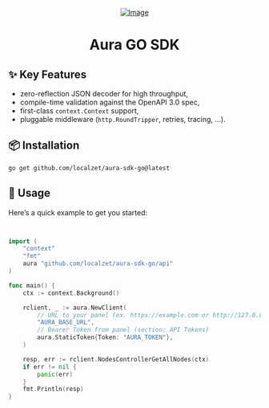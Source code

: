 <p align="center"><a href="#"><img src="https://static.zorin.space/assets/media/logos/ZorinProjectsSP.svg" alt="Image"></a></p>

<h1 align="center">Aura GO SDK</h1>


## ✨ Key Features

- zero-reflection JSON decoder for high throughput,
- compile-time validation against the OpenAPI 3.0 spec,
- first-class `context.Context` support,
- pluggable middleware (`http.RoundTripper`, retries, tracing, …).

## 📦 Installation

```bash
go get github.com/localzet/aura-sdk-go@latest
````

## 🚀 Usage

Here’s a quick example to get you started:

```go


import (
	"context"
	"fmt"
	aura "github.com/localzet/aura-sdk-go/api"
)

func main() {
	ctx := context.Background()

	rclient, _ := aura.NewClient(
        // URL to your panel (ex. https://example.com or http://127.0.0.1:3000)
		"AURA_BASE_URL",
		// Bearer Token from panel (section: API Tokens)
        aura.StaticToken{Token: "AURA_TOKEN"},
	)

	resp, err := rclient.NodesControllerGetAllNodes(ctx)
	if err != nil {
		panic(err)
	}
	fmt.Println(resp)
}
```